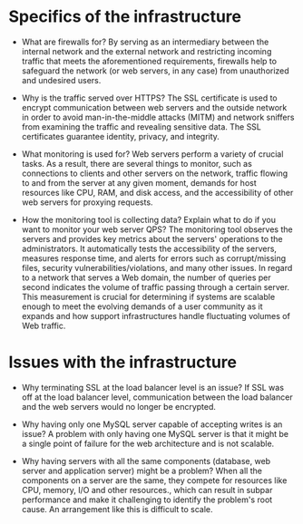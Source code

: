 # Specifics of the infrastructure

- What are firewalls for?
By serving as an intermediary between the internal network and the external network and restricting incoming traffic that meets the aforementioned requirements, firewalls help to safeguard the network (or web servers, in any case) from unauthorized and undesired users.

- Why is the traffic served over HTTPS?
The SSL certificate is used to encrypt communication between web servers and the outside network in order to avoid man-in-the-middle attacks (MITM) and network sniffers from examining the traffic and revealing sensitive data. The SSL certificates guarantee identity, privacy, and integrity.

- What monitoring is used for?
Web servers perform a variety of crucial tasks. As a result, there are several things to monitor, such as connections to clients and other servers on the network, traffic flowing to and from the server at any given moment, demands for host resources like CPU, RAM, and disk access, and the accessibility of other web servers for proxying requests.

- How the monitoring tool is collecting data? Explain what to do if you want to monitor your web server QPS?
The monitoring tool observes the servers and provides key metrics about the servers' operations to the administrators. It automatically tests the accessibility of the servers, measures response time, and alerts for errors such as corrupt/missing files, security vulnerabilities/violations, and many other issues.
In regard to a network that serves a Web domain, the number of queries per second indicates the volume of traffic passing through a certain server. This measurement is crucial for determining if systems are scalable enough to meet the evolving demands of a user community as it expands and how support infrastructures handle fluctuating volumes of Web traffic.

# Issues with the infrastructure

- Why terminating SSL at the load balancer level is an issue?
If SSL was off at the load balancer level, communication between the load balancer and the web servers would no longer be encrypted.

- Why having only one MySQL server capable of accepting writes is an issue?
A problem with only having one MySQL server is that it might be a single point of failure for the web architecture and is not scalable.

- Why having servers with all the same components (database, web server and application server) might be a problem?
When all the components on a server are the same, they compete for resources like CPU, memory, I/O and other resources., which can result in subpar performance and make it challenging to identify the problem's root cause. An arrangement like this is difficult to scale.

